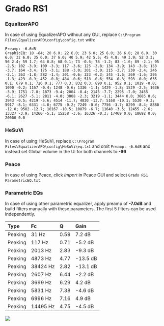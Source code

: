 # Grado RS1

### EqualizerAPO
In case of using EqualizerAPO without any GUI, replace `C:\Program Files\EqualizerAPO\config\config.txt`
with:
```
Preamp: -6.6dB
GraphicEQ: 10 -84; 20 6.0; 22 6.0; 23 6.0; 25 6.0; 26 6.0; 28 6.0; 30 6.0; 32 6.0; 35 6.0; 37 6.0; 40 5.9; 42 5.5; 45 4.8; 49 3.9; 52 3.3; 56 2.4; 59 1.7; 64 0.8; 68 0.1; 73 -0.6; 78 -1.2; 83 -1.6; 89 -2.1; 95 -2.5; 102 -3.0; 109 -3.3; 117 -3.6; 125 -3.8; 134 -3.9; 143 -3.8; 153 -3.7; 164 -3.4; 175 -3.1; 188 -3.0; 201 -3.0; 215 -2.7; 230 -2.4; 246 -2.1; 263 -1.8; 282 -1.4; 301 -0.6; 323 -0.3; 345 -1.6; 369 -1.6; 395 -1.3; 423 -0.9; 452 -0.8; 484 -0.6; 518 -0.6; 554 -0.3; 593 -0.0; 635 0.1; 679 0.1; 726 0.1; 777 0.3; 832 0.3; 890 0.1; 952 0.1; 1019 -0.0; 1090 -0.2; 1167 -0.4; 1248 -0.6; 1336 -1.1; 1429 -1.8; 1529 -2.5; 1636 -3.9; 1751 -7.0; 1873 -9.4; 2004 -8.4; 2145 -7.7; 2295 -7.0; 2455 -6.1; 2627 -5.1; 2811 -4.0; 3008 -2.3; 3219 -1.1; 3444 0.0; 3685 0.6; 3943 -0.5; 4219 -5.6; 4514 -11.7; 4830 -13.7; 5168 -10.1; 5530 -9.3; 5917 -8.1; 6331 -4.0; 6775 -0.2; 7249 -0.6; 7756 -3.7; 8299 -8.4; 8880 -12.0; 9502 -12.7; 10167 -10.5; 10879 -6.7; 11640 -3.5; 12455 -2.6; 13327 -3.9; 14260 -5.1; 15258 -3.6; 16326 -0.3; 17469 0.0; 18692 0.0; 20000 0.0
```

### HeSuVi
In case of using HeSuVi, replace `C:\Program Files\EqualizerAPO\config\HeSuVi\eq.txt` and omit `Preamp:
-6.6dB` and instead set Global volume in the UI for both channels to **-66**

### Peace
In case of using Peace, click *Import* in Peace GUI and select `Grado RS1 ParametricEQ.txt`.

### Parametric EQs
In case of using other parametric equalizer, apply preamp of **-7.0dB** and build filters manually with
these parameters. The first 5 filters can be used independently.

| Type    | Fc       |    Q | Gain     |
|:--------|:---------|:-----|:---------|
| Peaking | 31 Hz    | 0.59 | 7.2 dB   |
| Peaking | 117 Hz   | 0.71 | -5.2 dB  |
| Peaking | 2013 Hz  | 2.83 | -9.3 dB  |
| Peaking | 4873 Hz  | 4.77 | -13.5 dB |
| Peaking | 38424 Hz | 2.82 | -13.1 dB |
| Peaking | 2607 Hz  | 6.44 | -2.2 dB  |
| Peaking | 3699 Hz  | 6.29 | 4.2 dB   |
| Peaking | 5831 Hz  | 7.38 | -4.6 dB  |
| Peaking | 6996 Hz  | 7.16 | 4.9 dB   |
| Peaking | 14495 Hz | 4.75 | -4.5 dB  |

![](https://raw.githubusercontent.com/jaakkopasanen/AutoEq/master/results/headphonecom/sbaf-serious/Grado%20RS1/Grado%20RS1.png)